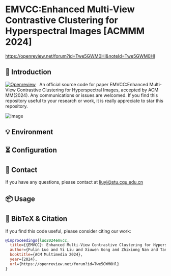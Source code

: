# EMVCC:Enhanced Multi-View Contrastive Clustering for Hyperspectral Images [ACMMM 2024]
https://openreview.net/forum?id=Twe5GWM0Hl&noteId=Twe5GWM0Hl
## 👀 Introduction
[![Openreview](https://openreview.net/forum?id=Twe5GWM0Hl&noteId=Twe5GWM0Hl)](https://arxiv.org/abs/2211.12256)&nbsp;&nbsp;
An official source code for paper EMVCC:Enhanced Multi-View Contrastive Clustering for Hyperspectral Images, accepted by ACM MM(2024).
Any communications or issues are welcomed. 
If you find this repository useful to your research or work, it is really appreciate to star this repository.

![image](https://github.com/user-attachments/assets/9c7bc4e7-279e-47f3-a498-eadefa005604)


## 💡 Environment

## ⏳ Configuration


## 📧 Contact

If you have any questions, please  contact at liuyi@stu.cqu.edu.cn

## 📦 Usage


## 📌 BibTeX & Citation

If you find this code useful, please consider citing our work:

```bibtex
@inproceedings{luo2024emvcc,
  title={{EMVCC}: Enhanced Multi-View Contrastive Clustering for Hyperspectral Images},
  author={Fulin Luo and Yi Liu and Xiuwen Gong and Zhixiong Nan and Tan Guo},
  booktitle={ACM Multimedia 2024},
  year={2024},
  url={https://openreview.net/forum?id=Twe5GWM0Hl}
}
```
